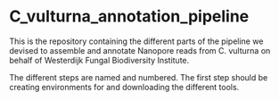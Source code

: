 # C_vulturna_annotation_pipeline
This is the repository containing the different parts of the pipeline we devised to assemble and annotate Nanopore reads from C. vulturna on behalf of Westerdijk Fungal Biodiversity Institute.

The different steps are named and numbered. The first step should be creating environments for and downloading the different tools.
